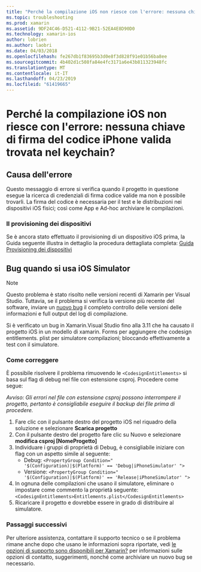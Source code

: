 ```yaml
---
title: "Perché la compilazione iOS non riesce con l'errore: nessuna chiave di firma del codice iPhone valida trovata nel keychain?"
ms.topic: troubleshooting
ms.prod: xamarin
ms.assetid: 9DF24C46-D521-4112-9B21-52EA4E8D90D0
ms.technology: xamarin-ios
author: lobrien
ms.author: laobri
ms.date: 04/03/2018
ms.openlocfilehash: fe267db1f83695b3d0e8f3d828f91e01b56ba8ee
ms.sourcegitcommit: 4b402d1c508fa84e4fc3171a6e43b811323948fc
ms.translationtype: MT
ms.contentlocale: it-IT
ms.lasthandoff: 04/23/2019
ms.locfileid: "61419665"
---
```

# <a name="why-does-my-ios-build-fail-with-no-valid-iphone-code-signing-keys-found-in-keychain"></a>Perché la compilazione iOS non riesce con l'errore: nessuna chiave di firma del codice iPhone valida trovata nel keychain?

## <a name="cause-of-the-error"></a>Causa dell'errore
Questo messaggio di errore si verifica quando il progetto in questione esegue la ricerca di credenziali di firma codice valide ma non è possibile trovarli. La firma del codice è necessaria per il test e le distribuzioni nei dispositivi iOS fisici; così come App e Ad-hoc archiviare le compilazioni. 


### <a name="provisioning-devices"></a>Il provisioning dei dispositivi
Se è ancora stato effettuato il provisioning di un dispositivo iOS prima, la Guida seguente illustra in dettaglio la procedura dettagliata completa: [Guida Provisioning dei dispositivi](~/ios/get-started/installation/device-provisioning/index.md)


## <a name="bug-when-using-ios-simulator"></a>Bug quando si usa iOS Simulator

> [!NOTE]
> Questo problema è stato risolto nelle versioni recenti di Xamarin per Visual Studio. Tuttavia, se il problema si verifica la versione più recente del software, inviare un [nuovo bug](~/cross-platform/troubleshooting/questions/howto-file-bug.md) il completo controllo delle versioni delle informazioni e full output del log di compilazione.


Si è verificato un bug in Xamarin.Visual Studio fino alla 3.11 che ha causato il progetto iOS in un modello di xamarin. Forms per aggiungere che codesign entitlements. plist per simulatore compilazioni; bloccando effettivamente a test con il simulatore.

### <a name="how-to-fix"></a>Come correggere
È possibile risolvere il problema rimuovendo le `<CodesignEntitlements>` si basa sul flag di debug nel file con estensione csproj. Procedere come segue:

*Avviso: Gli errori nel file con estensione csproj possono interrompere il progetto, pertanto è consigliabile eseguire il backup dei file prima di procedere.*

1. Fare clic con il pulsante destro del progetto iOS nel riquadro della soluzione e selezionare **Scarica progetto**
2. Con il pulsante destro del progetto fare clic su Nuovo e selezionare **modifica csproj [NomeProgetto]**
3. Individuare i gruppi di proprietà di Debug, è consigliabile iniziare con flag con un aspetto simile al seguente:
   - Debug: `<PropertyGroup Condition=" '$(Configuration)|$(Platform)' == 'Debug|iPhoneSimulator' ">`
   - Versione: `<PropertyGroup Condition=" '$(Configuration)|$(Platform)' == 'Release|iPhoneSimulator' ">`
4. In ognuna delle compilazioni che usano il simulatore, eliminare o impostare come commento la proprietà seguente: `<CodesignEntitlements>Entitlements.plist</CodesignEntitlements>`
5. Ricaricare il progetto e dovrebbe essere in grado di distribuire al simulatore.

### <a name="next-steps"></a>Passaggi successivi
Per ulteriore assistenza, contattare il supporto tecnico o se il problema rimane anche dopo che usano le informazioni sopra riportate, vedi [le opzioni di supporto sono disponibili per Xamarin?](~/cross-platform/troubleshooting/support-options.md) per informazioni sulle opzioni di contatto, suggerimenti, nonché come archiviare un nuovo bug se necessario. 

